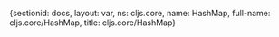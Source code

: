 {sectionid: docs, layout: var, ns: cljs.core, name: HashMap, full-name: cljs.core/HashMap,
  title: cljs.core/HashMap}
